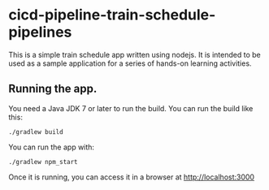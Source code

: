 # cicd-pipeline-train-schedule-pipelines

This is a simple train schedule app written using nodejs. It is intended to be used as a sample application for a series of hands-on learning activities.

## Running the app.

You need a Java JDK 7 or later to run the build. You can run the build like this:

    ./gradlew build

You can run the app with:

    ./gradlew npm_start

Once it is running, you can access it in a browser at [http://localhost:3000](http://localhost:3000)
